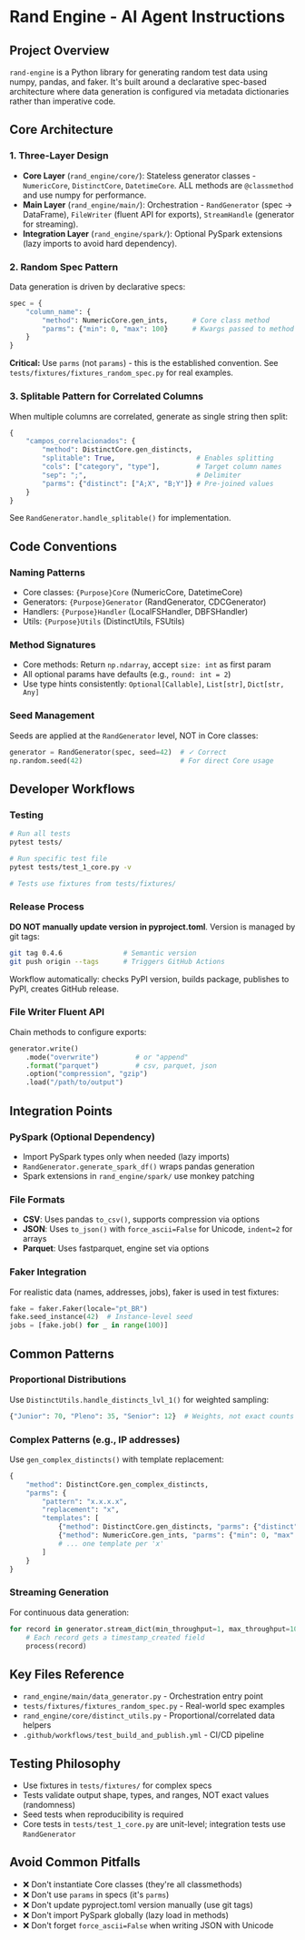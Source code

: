# Rand Engine - AI Agent Instructions

## Project Overview
`rand-engine` is a Python library for generating random test data using numpy, pandas, and faker. It's built around a declarative spec-based architecture where data generation is configured via metadata dictionaries rather than imperative code.

## Core Architecture

### 1. Three-Layer Design
- **Core Layer** (`rand_engine/core/`): Stateless generator classes - `NumericCore`, `DistinctCore`, `DatetimeCore`. ALL methods are `@classmethod` and use numpy for performance.
- **Main Layer** (`rand_engine/main/`): Orchestration - `RandGenerator` (spec → DataFrame), `FileWriter` (fluent API for exports), `StreamHandle` (generator for streaming).
- **Integration Layer** (`rand_engine/spark/`): Optional PySpark extensions (lazy imports to avoid hard dependency).

### 2. Random Spec Pattern
Data generation is driven by declarative specs:
```python
spec = {
    "column_name": {
        "method": NumericCore.gen_ints,      # Core class method
        "parms": {"min": 0, "max": 100}      # Kwargs passed to method
    }
}
```
**Critical:** Use `parms` (not `params`) - this is the established convention. See `tests/fixtures/fixtures_random_spec.py` for real examples.

### 3. Splitable Pattern for Correlated Columns
When multiple columns are correlated, generate as single string then split:
```python
{
    "campos_correlacionados": {
        "method": DistinctCore.gen_distincts,
        "splitable": True,                    # Enables splitting
        "cols": ["category", "type"],         # Target column names
        "sep": ";",                           # Delimiter
        "parms": {"distinct": ["A;X", "B;Y"]} # Pre-joined values
    }
}
```
See `RandGenerator.handle_splitable()` for implementation.

## Code Conventions

### Naming Patterns
- Core classes: `{Purpose}Core` (NumericCore, DatetimeCore)
- Generators: `{Purpose}Generator` (RandGenerator, CDCGenerator)
- Handlers: `{Purpose}Handler` (LocalFSHandler, DBFSHandler)
- Utils: `{Purpose}Utils` (DistinctUtils, FSUtils)

### Method Signatures
- Core methods: Return `np.ndarray`, accept `size: int` as first param
- All optional params have defaults (e.g., `round: int = 2`)
- Use type hints consistently: `Optional[Callable]`, `List[str]`, `Dict[str, Any]`

### Seed Management
Seeds are applied at the `RandGenerator` level, NOT in Core classes:
```python
generator = RandGenerator(spec, seed=42)  # ✓ Correct
np.random.seed(42)                        # For direct Core usage
```

## Developer Workflows

### Testing
```bash
# Run all tests
pytest tests/

# Run specific test file
pytest tests/test_1_core.py -v

# Tests use fixtures from tests/fixtures/
```

### Release Process
**DO NOT manually update version in pyproject.toml**. Version is managed by git tags:
```bash
git tag 0.4.6               # Semantic version
git push origin --tags      # Triggers GitHub Actions
```
Workflow automatically: checks PyPI version, builds package, publishes to PyPI, creates GitHub release.

### File Writer Fluent API
Chain methods to configure exports:
```python
generator.write()
    .mode("overwrite")         # or "append"
    .format("parquet")         # csv, parquet, json
    .option("compression", "gzip")
    .load("/path/to/output")
```

## Integration Points

### PySpark (Optional Dependency)
- Import PySpark types only when needed (lazy imports)
- `RandGenerator.generate_spark_df()` wraps pandas generation
- Spark extensions in `rand_engine/spark/` use monkey patching

### File Formats
- **CSV**: Uses pandas `to_csv()`, supports compression via options
- **JSON**: Uses `to_json()` with `force_ascii=False` for Unicode, `indent=2` for arrays
- **Parquet**: Uses fastparquet, engine set via options

### Faker Integration
For realistic data (names, addresses, jobs), faker is used in test fixtures:
```python
fake = faker.Faker(locale="pt_BR")
fake.seed_instance(42)  # Instance-level seed
jobs = [fake.job() for _ in range(100)]
```

## Common Patterns

### Proportional Distributions
Use `DistinctUtils.handle_distincts_lvl_1()` for weighted sampling:
```python
{"Junior": 70, "Pleno": 35, "Senior": 12}  # Weights, not exact counts
```

### Complex Patterns (e.g., IP addresses)
Use `gen_complex_distincts()` with template replacement:
```python
{
    "method": DistinctCore.gen_complex_distincts,
    "parms": {
        "pattern": "x.x.x.x",
        "replacement": "x",
        "templates": [
            {"method": DistinctCore.gen_distincts, "parms": {"distinct": ["172", "192"]}},
            {"method": NumericCore.gen_ints, "parms": {"min": 0, "max": 255}},
            # ... one template per 'x'
        ]
    }
}
```

### Streaming Generation
For continuous data generation:
```python
for record in generator.stream_dict(min_throughput=1, max_throughput=10):
    # Each record gets a timestamp_created field
    process(record)
```

## Key Files Reference
- `rand_engine/main/data_generator.py` - Orchestration entry point
- `tests/fixtures/fixtures_random_spec.py` - Real-world spec examples
- `rand_engine/core/distinct_utils.py` - Proportional/correlated data helpers
- `.github/workflows/test_build_and_publish.yml` - CI/CD pipeline

## Testing Philosophy
- Use fixtures in `tests/fixtures/` for complex specs
- Tests validate output shape, types, and ranges, NOT exact values (randomness)
- Seed tests when reproducibility is required
- Core tests in `tests/test_1_core.py` are unit-level; integration tests use `RandGenerator`

## Avoid Common Pitfalls
- ❌ Don't instantiate Core classes (they're all classmethods)
- ❌ Don't use `params` in specs (it's `parms`)
- ❌ Don't update pyproject.toml version manually (use git tags)
- ❌ Don't import PySpark globally (lazy load in methods)
- ❌ Don't forget `force_ascii=False` when writing JSON with Unicode
